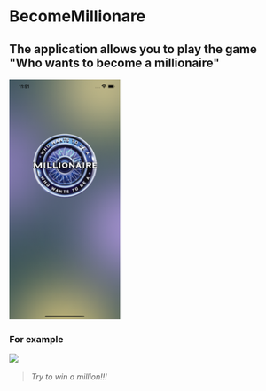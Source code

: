 # BecomeMillionare

## The application allows you to play the game "Who wants to become a millionaire"

<img src="https://github.com/DmitriiSafin/BecomeMillionaire/blob/main/ReadmeResources/Screen.png" width="200">

### For example

<img src="https://github.com/DmitriiSafin/BecomeMillionaire/blob/main/ReadmeResources/appWork.gif" width="300">

>*Try to win a million!!!*